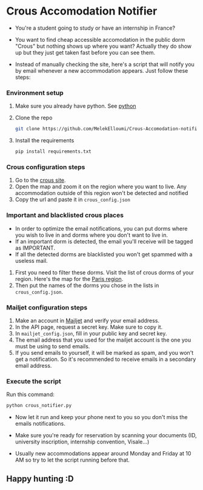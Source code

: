 # Crous Accomodation Notifier

- You're a student going to study or have an internship in France?

- You want to find cheap accessible accomodation in the public dorm "Crous" but nothing shows up where you want? 
Actually they do show up but they just get taken fast before you can see them.

- Instead of manually checking the site, here's a script that will notify you by email whenever a new accommodation appears. Just follow these steps:

### Environment setup

1. Make sure you already have python. See [python](https://www.python.org/downloads/)


2. Clone the repo
   ```sh
   git clone https://github.com/MelekElloumi/Crous-Accomodation-notifier.git
   ```
   
3. Install the requirements
   ```sh
   pip install requirements.txt
   ```

### Crous configuration steps
1. Go to the [crous site](https://trouverunlogement.lescrous.fr/).
2. Open the map and zoom it on the region where you want to live. Any accommodation outside of this region won't be detected and notified
3. Copy the url and paste it in `crous_config.json`

### Important and blacklisted crous places
- In order to optimize the email notifications, you can put dorms where you wish to live in and dorms where you don't want to live in.
- If an important dorm is detected, the email you'll receive will be tagged as IMPORTANT.
- If all the detected dorms are blacklisted you won't get spammed with a useless mail.

1. First you need to filter these dorms. Visit the list of crous dorms of your region. Here's the map for the [Paris region](https://www.crous-paris.fr/se-loger/liste-de-nos-logements/).
2. Then put the names of the dorms you chose in the lists in `crous_config.json`.

### Mailjet configuration steps

1. Make an account in [Mailjet](https://www.mailjet.com/) and verify your email address.
2. In the API page, request a secret key. Make sure to copy it.
3. In `mailjet_config.json`, fill in your public key and secret key.
4. The email address that you used for the mailjet account is the one you must be using to send emails.
5. If you send emails to yourself, it will be marked as spam, and you won't get a notification. So it's recommended to receive emails in a secondary email address.

### Execute the script

Run this command:
   ```sh
   python crous_notifier.py
   ```

- Now let it run and keep your phone next to you so you don't miss the emails notifications.

- Make sure you're ready for reservation by scanning your documents (ID, university inscription, internship convention, Visale...)

- Usually new accommodations appear around Monday and Friday at 10 AM so try to let the script running before that. 


## Happy hunting :D
